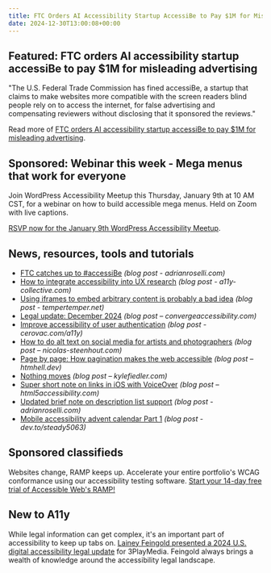 ```yaml
---
title: FTC Orders AI Accessibility Startup AccessiBe to Pay $1M for Misleading Advertising
date: 2024-12-30T13:00:08+00:00
---
```


## Featured: FTC orders AI accessibility startup accessiBe to pay $1M for misleading advertising

"The U.S. Federal Trade Commission has fined accessiBe, a startup that claims to make websites more compatible with the screen readers blind people rely on to access the internet, for false advertising and compensating reviewers without disclosing that it sponsored the reviews."

Read more of [FTC orders AI accessibility startup accessiBe to pay $1M for misleading advertising](https://techcrunch.com/2025/01/03/ftc-orders-ai-accessibility-startup-accessibe-to-pay-1m-for-misleading-advertising/).

## Sponsored: Webinar this week - Mega menus that work for everyone

Join WordPress Accessibility Meetup this Thursday, January 9th at 10 AM CST, for a webinar on how to build accessible mega menus. Held on Zoom with live captions.

[RSVP now for the January 9th WordPress Accessibility Meetup](https://us02web.zoom.us/webinar/register/9217324938159/WN_Edmar1qAQ2Or6oDCDxRA-Q).

## News, resources, tools and tutorials

- [FTC catches up to #accessiBe](https://adrianroselli.com/2025/01/ftc-catches-up-to-accessibe.html) *(blog post - adrianroselli.com)*
- [How to integrate accessibility into UX research](https://www.a11y-collective.com/blog/accessibility-ux-research/) *(blog post - a11y-collective.com)*
- [Using iframes to embed arbitrary content is probably a bad idea](https://www.tempertemper.net/blog/using-iframes-to-embed-arbitrary-content-is-probably-a-bad-idea) *(blog post - tempertemper.net)*
- [Legal update: December 2024](https://convergeaccessibility.com/2024/12/30/legal-update-december-2024/) *(blog post – convergeaccessibility.com)*
- [Improve accessibility of user authentication](https://cerovac.com/a11y/2024/12/improve-accessibility-of-user-authentication/) *(blog post - cerovac.com/a11y)*
- [How to do alt text on social media for artists and photographers](https://nicolas-steenhout.com/alt-text-social-media-for-artists-and-photographers/) *(blog post – nicolas-steenhout.com)*
- [Page by page: How pagination makes the web accessible](https://htmhell.dev/adventcalendar/2024/14/) *(blog post – htmhell.dev)*
- [Nothing moves](https://kylefiedler.com/2024/12/26/nothing-moves.html) *(blog post – kylefiedler.com)*
- [Super short note on links in iOS with VoiceOver](https://html5accessibility.com/stuff/2025/01/02/super-short-note-on-links-in-ios-with-voiceover/) *(blog post – html5accessibility.com)*
- [Updated brief note on description list support](https://adrianroselli.com/2025/01/updated-brief-note-on-description-list-support.html) *(blog post - adrianroselli.com)*
- [Mobile accessibility advent calendar Part 1](https://dev.to/steady5063/mobile-accessibility-advent-calendar-part-1-1iac) *(blog post - dev.to/steady5063)*

## Sponsored classifieds

Websites change, RAMP keeps up. Accelerate your entire portfolio's WCAG conformance using our accessibility testing software. [Start your 14-day free trial of Accessible Web's RAMP!](http://accessibleweb.com/?utm_source=a11y_weekly&utm_medium=ad&utm_campaign=a11y_top_ad)

## New to A11y

While legal information can get complex, it's an important part of accessibility to keep up tabs on. [Lainey Feingold presented a 2024 U.S. digital accessibility legal update](https://www.3playmedia.com/resources/recorded-webinars/wbnr-12-12-2024-legal-update/) for 3PlayMedia. Feingold always brings a wealth of knowledge around the accessibility legal landscape.

